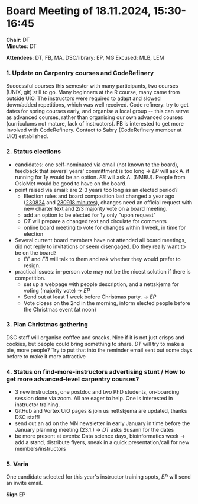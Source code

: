 # Board Meeting of 18.11.2024, 15:30-16:45

**Chair**: DT  
**Minutes**: DT

**Attendees**: DT, FB, MA, DSC/library: EP, MG 
Excused: MLB, LEM

### 1. Update on Carpentry courses and CodeRefinery 
Successful courses this semester with many participants, two courses (UNIX, git) still to go.
Many beginners at the R course, many came from outside UiO. The instructors were required to adapt and slowed down/added repetitions, which was well received.
Code refinery: try to get dates for spring courses early, and organise a local group -- this can serve as advanced courses, rather than organising our own advanced courses (curriculums not mature, lack of instructors). 
FB is interested to get more involved with CodeRefinery. Contact to Sabry (CodeRefinery member at UiO) established.

### 2. Status elections 
- candidates: one self-nominated via email (not known to the board), feedback that several years' committment is too long
     -> _EP_ will ask A. if running for 1y would be an option. _FB_ will ask A. (NMBU). People from OsloMet would be good to have on the board.
- point raised via email: are 2-3 years too long as an elected period? 
  - Election rules and board composition last changed a year ago ([230824](https://github.com/uio-carpentry/organisational/blob/master/meetings/230824_board_meeting.md) and [230918 minutes](https://github.com/uio-carpentry/organisational/blob/master/meetings/230918_board-meeting.md)), 
      changes need an official request with new charter text and 2/3 majority vote on a board meeting.
  - add an option to be elected for 1y only "upon request"
  - _DT_ will prepare a changed text and circulate for comments
  - online board meeting to vote for changes within 1 week, in time for election
- Several current board members have not attended all board meetings, did not reply to invitations or seem disengaged. Do they really want to be on the board? 
  - _EF_ and _FB_ will talk to them and ask whether they would prefer to resign.
- practical issues: in-person vote may not be the nicest solution if there is competition.
  - set up a webpage with people description, and a nettskjema for voting (majority vote) -> _EP_
  - Send out at least 1 week before Christmas party. -> _EP_
  - Vote closes on the 2nd in the morning, inform elected people before the Christmas event (at noon)

### 3. Plan Christmas gathering
DSC staff will organise cofffee and snacks. Nice if it is not just crisps and cookies, but people could bring something to share. _DT_ will try to make a pie, more people? Try to put that into the reminder email sent out some days before to make it more attractive

### 4. Status on find-more-instructors advertising stunt / How to get more advanced-level carpentry courses?
- 3 new instructors, one postdoc and two PhD students, on-boarding session done via zoom. All are eager to help. One is interested in instructor training. 
- GitHub and Vortex UiO pages & join us nettskjema are updated, thanks DSC staff!
- send out an ad on the MN newsletter in early January in time before the January planning meeting (23.1.) -> _DT_ asks Susann for the dates
- be more present at events: Data science days, bioinformatics week -> add a stand, distribute flyers, sneak in a quick presentation/call for new members/instructors

### 5. Varia 
One candidate selected for this year's instructor training spots, _EP_ will send an invite email.

**Sign** EP
